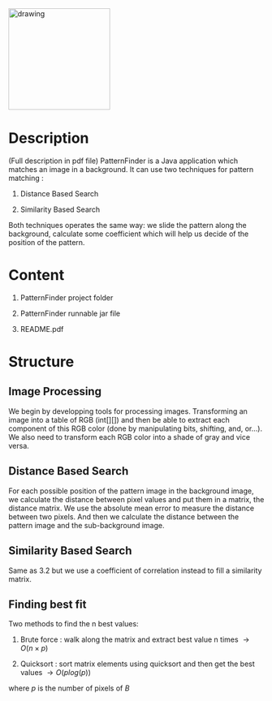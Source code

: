 

<img src="https://user-images.githubusercontent.com/36798245/48853523-fd53fe00-edaf-11e8-8799-9522c0910168.jpg" alt="drawing" width="200"/>

<h1 id="description">Description</h1>
<p>(Full description in pdf file) PatternFinder is a Java application which matches an image in a background. It can use two techniques for pattern matching :</p>
<ol>
<li><p>Distance Based Search</p></li>
<li><p>Similarity Based Search</p></li>
</ol>
<p>Both techniques operates the same way: we slide the pattern along the background, calculate some coefficient which will help us decide of the position of the pattern.</p>
<h1 id="content">Content</h1>
<ol>
<li><p>PatternFinder project folder</p></li>
<li><p>PatternFinder runnable jar file</p></li>
<li><p>README.pdf</p></li>
</ol>
<h1 id="structure">Structure</h1>
<h2 id="image-processing">Image Processing</h2>
<p>We begin by developping tools for processing images. Transforming an image into a table of RGB (int[][]) and then be able to extract each component of this RGB color (done by manipulating bits, shifting, and, or...). We also need to transform each RGB color into a shade of gray and vice versa.</p>
<h2 id="distance-based-search">Distance Based Search</h2>
<p>For each possible position of the pattern image in the background image, we calculate the distance between pixel values and put them in a matrix, the distance matrix. We use the absolute mean error to measure the distance between two pixels. And then we calculate the distance between the pattern image and the sub-background image.</p>
<h2 id="similarity-based-search">Similarity Based Search</h2>
<p>Same as 3.2 but we use a coefficient of correlation instead to fill a similarity matrix.</p>
<h2 id="finding-best-fit">Finding best fit</h2>
<p>Two methods to find the n best values:</p>
<ol>
<li><p>Brute force : walk along the matrix and extract best value n times <span class="math inline"> → <em>O</em>(<em>n</em> × <em>p</em>)</span></p></li>
<li><p>Quicksort : sort matrix elements using quicksort and then get the best values <span class="math inline"> → <em>O</em>(<em>p</em><em>l</em><em>o</em><em>g</em>(<em>p</em>))</span></p></li>
</ol>
<p>where <span class="math inline"><em>p</em></span> is the number of pixels of <span class="math inline"><em>B</em></span></p>
